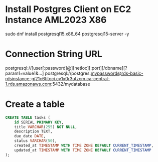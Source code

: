 # Install Postgres Client on EC2 Instance AML2023 X86

sudo dnf install postgresql15.x86_64 postgresql15-server -y

# Connection String URL

postgresql://[user[:password]@][netloc][:port][/dbname][?param1=value1&...]
postgresql://postgres:mypassword@rds-basic-rdsinstance-gj21c6titoci.cv1x0r3utzcm.ca-central-1.rds.amazonaws.com:5432/mydatabase

# Create a table

```sql
CREATE TABLE tasks (
    id SERIAL PRIMARY KEY,
    title VARCHAR(255) NOT NULL,
    description TEXT,
    due_date DATE,
    status VARCHAR(50),
    created_at TIMESTAMP WITH TIME ZONE DEFAULT CURRENT_TIMESTAMP,
    updated_at TIMESTAMP WITH TIME ZONE DEFAULT CURRENT_TIMESTAMP
);
```